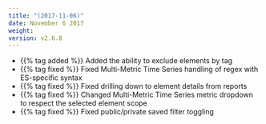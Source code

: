 ```yaml
---
title: "(2017-11-06)"
date: November 6 2017
weight:
version: v2.6.8
---
```

- {{% tag added %}} Added the ability to exclude elements by tag
- {{% tag fixed %}} Fixed Multi-Metric Time Series handling of regex with ES-specific syntax
- {{% tag fixed %}} Fixed drilling down to element details from reports
- {{% tag fixed %}} Changed Multi-Metric Time Series metric dropdown to respect the selected element scope
- {{% tag fixed %}} Fixed public/private saved filter toggling
